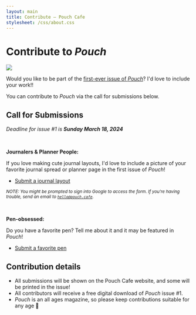 ```yaml
---
layout: main
title: Contribute — Pouch Cafe
stylesheet: /css/about.css
---
```


<div class="page">

# Contribute to _Pouch_

<img src="/images/contribute-layout.png">

Would you like to be part of the [first-ever issue of _Pouch_](https://pouchcafe.gumroad.com/l/pouch-01)? 
I'd love to include your work!!

You can contribute to _Pouch_ via the call for submissions below.

## Call for Submissions

<p class="center">
  <em>Deadline for issue #1 is <strong>Sunday March 18, 2024</strong></em>
</p>

<br>

**Journalers & Planner People:**

If you love making cute journal layouts, I'd love to include a picture of your favorite journal spread or planner page in the first issue of _Pouch_!

- [Submit a journal layout](https://forms.gle/Qx75J1c5zr3Je9jT6)

<small><em>NOTE: You might be prompted to sign into Google to access the form. If you're having trouble, send an email to <code>hello@pouch.cafe</code>.</em></small>

<br>

**Pen-obsessed:**

Do you have a favorite pen? Tell me about it and it may be featured in _Pouch_!

- [Submit a favorite pen](https://forms.gle/AhA7QJfkQkwXRVEe7)


## Contribution details

- All submissions will be shown on the Pouch Cafe website, and some will be printed in the issue!
- All contributors will receive a free digital download of _Pouch_ issue #1.
- _Pouch_ is an all ages magazine, so please keep contributions suitable for any age 💞

</div>